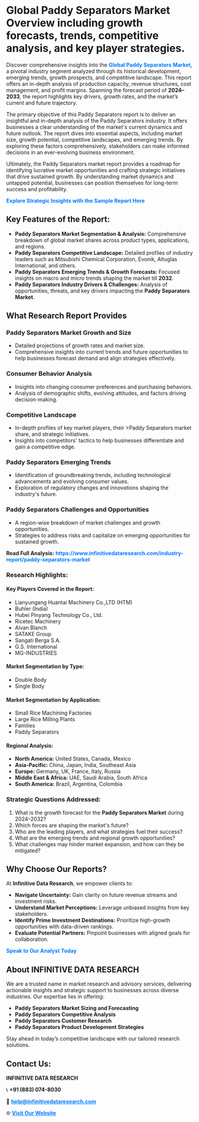 <h1>Global Paddy Separators Market Overview including growth forecasts, trends, competitive analysis, and key player strategies.</h1>
<p>
Discover comprehensive insights into the 
<a href="https://www.infinitivedataresearch.com/industry-report/paddy-separators-market" rel="dofollow" style="color: #007BFF; text-decoration: none;"><strong>Global Paddy Separators Market</strong></a>, a pivotal industry segment analyzed through its historical development, emerging trends, growth prospects, and competitive landscape. This report offers an in-depth analysis of production capacity, revenue structures, cost management, and profit margins. Spanning the forecast period of <strong>2024–2033</strong>, the report highlights key drivers, growth rates, and the market’s current and future trajectory.
</p>
<p>
The primary objective of this Paddy Separators report is to deliver an insightful and in-depth analysis of the Paddy Separators industry. It offers businesses a clear understanding of the market's current dynamics and future outlook. The report dives into essential aspects, including market size, growth potential, competitive landscapes, and emerging trends. By exploring these factors comprehensively, stakeholders can make informed decisions in an ever-evolving business environment.
</p>
<p>
Ultimately, the Paddy Separators market report provides a roadmap for identifying lucrative market opportunities and crafting strategic initiatives that drive sustained growth. By understanding market dynamics and untapped potential, businesses can position themselves for long-term success and profitability.
</p>
<p>
<a href="https://www.infinitivedataresearch.com/request-sample/reportId=111946" style="color: #007BFF; text-decoration: none;"><strong>Explore Strategic Insights with the Sample Report Here</strong></a>
</p>

<h2>Key Features of the Report:</h2>
<ul>
<li><strong>Paddy Separators Market Segmentation & Analysis:</strong> Comprehensive breakdown of global market shares across product types, applications, and regions.</li>
<li><strong>Paddy Separators Competitive Landscape:</strong> Detailed profiles of industry leaders such as Mitsubishi Chemical Corporation, Evonik, Altuglas International, and others.</li>
<li><strong>Paddy Separators Emerging Trends & Growth Forecasts:</strong> Focused insights on macro and micro trends shaping the market till <strong>2032</strong>.</li>
<li><strong>Paddy Separators Industry Drivers & Challenges:</strong> Analysis of opportunities, threats, and key drivers impacting the <strong>Paddy Separators Market</strong>.</li>
</ul>

<h2>What Research Report Provides</h2>
<h3>Paddy Separators Market Growth and Size</h3>
<ul>
<li>Detailed projections of growth rates and market size.</li>
<li>Comprehensive insights into current trends and future opportunities to help businesses forecast demand and align strategies effectively.</li>
</ul>

<h3>Consumer Behavior Analysis</h3>
<ul>
<li>Insights into changing consumer preferences and purchasing behaviors.</li>
<li>Analysis of demographic shifts, evolving attitudes, and factors driving decision-making.</li>
</ul>

<h3>Competitive Landscape</h3>
<ul>
<li>In-depth profiles of key market players, their >Paddy Separators market share, and strategic initiatives.</li>
<li>Insights into competitors' tactics to help businesses differentiate and gain a competitive edge.</li>
</ul>

<h3>Paddy Separators Emerging Trends</h3>
<ul>
<li>Identification of groundbreaking trends, including technological advancements and evolving consumer values.</li>
<li>Exploration of regulatory changes and innovations shaping the industry's future.</li>
</ul>

<h3>Paddy Separators Challenges and Opportunities</h3>
<ul>
<li>A region-wise breakdown of market challenges and growth opportunities.</li>
<li>Strategies to address risks and capitalize on emerging opportunities for sustained growth.</li>
</ul>
<p><strong>Read Full Analysis:</strong> <a href="https://www.infinitivedataresearch.com/industry-report/paddy-separators-market" rel="dofollow" style="color: #007BFF; text-decoration: none;"><strong>https://www.infinitivedataresearch.com/industry-report/paddy-separators-market</strong></a></p>
<h3>Research Highlights:</h3>
<h4>Key Players Covered in the Report:</h4>
<ul><li>Lianyungang Huantai Machinery Co.,LTD (HTM)</li><li>Buhler (India)</li><li>Hubei Pinyang Technology Co., Ltd.</li><li>Ricetec Machinery</li><li>Alvan Blanch</li><li>SATAKE Group</li><li>Sangati Berga S.A.</li><li>G.S. International</li><li>MG-INDUSTRIES</li></ul>
<h4>Market Segmentation by Type:</h4>
<ul><li>Double Body</li><li>Single Body</li></ul>
<h4>Market Segmentation by Application:</h4>
<ul><li>Small Rice Machining Factories</li><li>Large Rice Milling Plants</li><li>Families</li><li>Paddy Separators</li></ul>

<h4>Regional Analysis:</h4>
<ul>
<li><strong>North America:</strong> United States, Canada, Mexico</li>
<li><strong>Asia-Pacific:</strong> China, Japan, India, Southeast Asia</li>
<li><strong>Europe:</strong> Germany, UK, France, Italy, Russia</li>
<li><strong>Middle East & Africa:</strong> UAE, Saudi Arabia, South Africa</li>
<li><strong>South America:</strong> Brazil, Argentina, Colombia</li>
</ul>

<h3>Strategic Questions Addressed:</h3>
<ol>
<li>What is the growth forecast for the <strong>Paddy Separators Market</strong> during 2024–2032?</li>
<li>Which forces are shaping the market's future?</li>
<li>Who are the leading players, and what strategies fuel their success?</li>
<li>What are the emerging trends and regional growth opportunities?</li>
<li>What challenges may hinder market expansion, and how can they be mitigated?</li>
</ol>

<h2>Why Choose Our Reports?</h2>
<p>At <strong>Infinitive Data Research</strong>, we empower clients to:</p>
<ul>
<li><strong>Navigate Uncertainty:</strong> Gain clarity on future revenue streams and investment risks.</li>
<li><strong>Understand Market Perceptions:</strong> Leverage unbiased insights from key stakeholders.</li>
<li><strong>Identify Prime Investment Destinations:</strong> Prioritize high-growth opportunities with data-driven rankings.</li>
<li><strong>Evaluate Potential Partners:</strong> Pinpoint businesses with aligned goals for collaboration.</li>
</ul>
<p><a href="https://www.infinitivedataresearch.com/industry-report/paddy-separators-market" rel="dofollow" style="color: #007BFF; text-decoration: none;"><strong>Speak to Our Analyst Today</strong></a></p>

<h2>About INFINITIVE DATA RESEARCH</h2>
<p>We are a trusted name in market research and advisory services, delivering actionable insights and strategic support to businesses across diverse industries. Our expertise lies in offering:</p>
<ul>
<li><strong>Paddy Separators Market Sizing and Forecasting</strong></li>
<li><strong>Paddy Separators Competitive Analysis</strong></li>
<li><strong>Paddy Separators Customer Research</strong></li>
<li><strong>Paddy Separators Product Development Strategies</strong></li>
</ul>
<p>Stay ahead in today’s competitive landscape with our tailored research solutions.</p>

<h2>Contact Us:</h2>
<p><strong>INFINITIVE DATA RESEARCH</strong></p>
<p>📞 <strong>+91 (883) 074-8030</strong></p>
<p>📧 <strong><a href="mailto:help@infinitivedataresearch.com" style="color: #007BFF;">help@infinitivedataresearch.com</a></strong></p>
<p>🌐 <strong><a href="https://www.infinitivedataresearch.com" rel="dofollow" style="color: #007BFF;">Visit Our Website</a></strong></p>